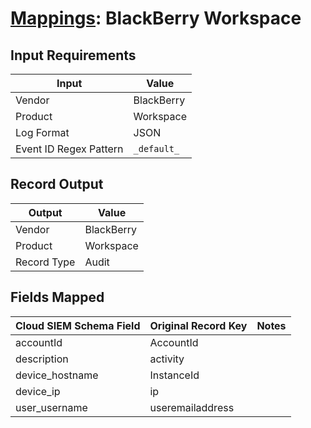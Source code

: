 # [Mappings](README.md): BlackBerry Workspace

## Input Requirements

|Input|Value|
|-----|-----|
|Vendor|BlackBerry|
|Product|Workspace|
|Log Format|JSON|
|Event ID Regex Pattern|`_default_`|

## Record Output

|Output|Value|
|------|-----|
|Vendor|BlackBerry|
|Product|Workspace|
|Record Type|Audit|

## Fields Mapped

|Cloud SIEM Schema Field|Original Record Key|Notes|
|-----------------------|-------------------|-----|
|accountId|AccountId||
|description|activity||
|device_hostname|InstanceId||
|device_ip|ip||
|user_username|useremailaddress||

